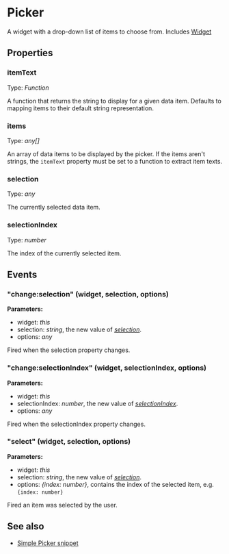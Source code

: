 ---
---
# Picker
A widget with a drop-down list of items to choose from.
Includes [Widget](Widget.md)

## Properties
### itemText
Type: *Function*

A function that returns the string to display for a given data item. Defaults to mapping items to their default string representation.
### items
Type: *any[]*

An array of data items to be displayed by the picker. If the items aren't strings, the `itemText` property must be set to a function to extract item texts.
### selection
Type: *any*

The currently selected data item.
### selectionIndex
Type: *number*

The index of the currently selected item.

## Events
### "change:selection" (widget, selection, options)

**Parameters:**

- widget: *this*
- selection: *string*, the new value of *[selection](#selection)*.
- options: *any*

Fired when the selection property changes.

### "change:selectionIndex" (widget, selectionIndex, options)

**Parameters:**

- widget: *this*
- selectionIndex: *number*, the new value of *[selectionIndex](#selectionindex)*.
- options: *any*

Fired when the selectionIndex property changes.

### "select" (widget, selection, options)

**Parameters:**

- widget: *this*
- selection: *string*, the new value of *[selection](#selection)*.
- options: *{index: number}*, contains the index of the selected item, e.g. `{index: number}`

Fired an item was selected by the user.


## See also
- [Simple Picker snippet](https://github.com/eclipsesource/tabris-js/blob/v1.8.0/snippets/picker/picker.js)
